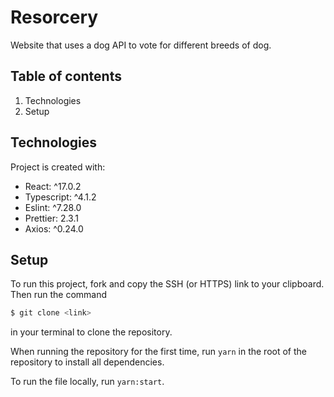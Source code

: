 # Resorcery
Website that uses a dog API to vote for different breeds of dog.

## Table of contents
1. Technologies
2. Setup

## Technologies
Project is created with:
- React: ^17.0.2
- Typescript: ^4.1.2
- Eslint: ^7.28.0
- Prettier: 2.3.1
- Axios: ^0.24.0


## Setup
To run this project, fork and copy the SSH (or HTTPS) link to your clipboard. Then run the command

```bash
$ git clone <link>
```

in your terminal to clone the repository.

When running the repository for the first time, run `yarn` in the root of the repository to install all dependencies.

To run the file locally, run `yarn:start`.
